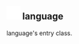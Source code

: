 ## <img src="../../.gitbook/assets/base.png" width="32" height="32" /> language
language's entry class.<br>
